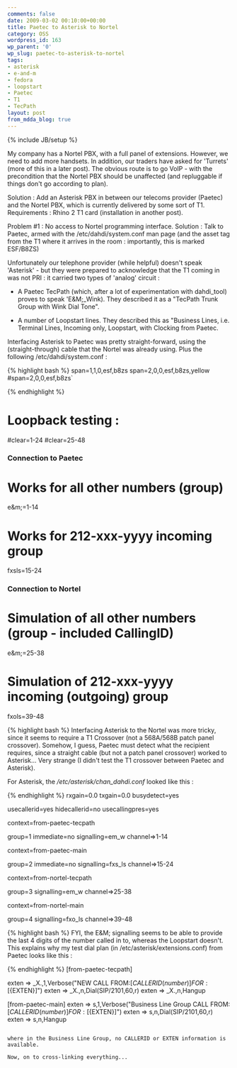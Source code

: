 ```yaml
---
comments: false
date: 2009-03-02 00:10:00+00:00
title: Paetec to Asterisk to Nortel
category: OSS
wordpress_id: 163
wp_parent: '0'
wp_slug: paetec-to-asterisk-to-nortel
tags:
- asterisk
- e-and-m
- fedora
- loopstart
- Paetec
- T1
- TecPath
layout: post
from_mdda_blog: true
---
```

{% include JB/setup %}


My company has a Nortel PBX, with a full panel of extensions.  However, we need to add more handsets.  In addition, our traders have asked for 'Turrets' (more of this in a later post).  The obvious route is to go VoIP - with the precondition that the Nortel PBX should be unaffected (and repluggable if things don't go according to plan).

Solution : Add an Asterisk PBX in between our telecoms provider (Paetec) and the Nortel PBX, which is currently delivered by some sort of T1.  Requirements : Rhino 2 T1 card (installation in another post).

Problem #1 : No access to Nortel programming interface.
Solution : Talk to Paetec, armed with the /etc/dahdi/system.conf man page (and the asset tag from the T1 where it arrives in the room : importantly, this is marked ESF/B8ZS)

Unfortunately our telephone provider (while helpful) doesn't speak 'Asterisk' - but they were prepared to acknowledge that the T1 coming in was not PRI : it carried two types of 'analog' circuit :



	
  * A Paetec TecPath (which, after a lot of experimentation with dahdi_tool) proves to speak 'E&M;_Wink).  They described it as a "TecPath Trunk Group with Wink Dial Tone".

	
  * A number of Loopstart lines.  They described this as "Business Lines, i.e. Terminal Lines, Incoming only, Loopstart, with Clocking from Paetec.


Interfacing Asterisk to Paetec was pretty straight-forward, using the (straight-through) cable that the Nortel was already using.  Plus the following /etc/dahdi/system.conf :


{% highlight bash %}
span=1,1,0,esf,b8zs
span=2,0,0,esf,b8zs,yellow
#span=2,0,0,esf,b8zs`


{% endhighlight %}
# Loopback testing :
#clear=1-24
#clear=25-48

### Connection to Paetec

# Works for all other numbers (group)
e&m;=1-14

# Works for 212-xxx-yyyy incoming group
fxsls=15-24

### Connection to Nortel

# Simulation of all other numbers (group - included CallingID)
e&m;=25-38

# Simulation of 212-xxx-yyyy incoming (outgoing) group
fxols=39-48

{% highlight bash %}
Interfacing Asterisk to the Nortel was more tricky, since it seems to require a T1 Crossover (not a 568A/568B patch panel crossover).  Somehow, I guess, Paetec must detect what the recipient requires, since a straight cable (but not a patch panel crossover) worked to Asterisk...  Very strange (I didn't test the T1 crossover between Paetec and Asterisk).

For Asterisk, the _/etc/asterisk/chan_dahdi.conf_ looked like this :


{% endhighlight %}
rxgain=0.0
txgain=0.0
busydetect=yes

usecallerid=yes
hidecallerid=no
usecallingpres=yes

context=from-paetec-tecpath

group=1
immediate=no
signalling=em_w
channel=>1-14

context=from-paetec-main

group=2
immediate=no
signalling=fxs_ls
channel=>15-24

context=from-nortel-tecpath

group=3
signalling=em_w
channel=>25-38

context=from-nortel-main

group=4
signalling=fxo_ls
channel=>39-48

{% highlight bash %}
FYI, the E&M; signalling seems to be able to provide the last 4 digits of the number called in to, whereas the Loopstart doesn't.  This explains why my test dial plan (in /etc/asterisk/extensions.conf) from Paetec looks like this  :


{% endhighlight %}
[from-paetec-tecpath]

exten => _X.,1,Verbose("NEW CALL FROM:[${CALLERID(number)}] FOR:[${EXTEN}]")
exten => _X.,n,Dial(SIP/2101,60,r)
exten => _X.,n,Hangup

[from-paetec-main]
exten => s,1,Verbose("Business Line Group CALL FROM:[${CALLERID(number)}] FOR:[${EXTEN}]")
exten => s,n,Dial(SIP/2101,60,r)
exten => s,n,Hangup

```

where in the Business Line Group, no CALLERID or EXTEN information is available.

Now, on to cross-linking everything...

